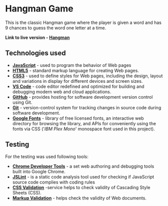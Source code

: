 # Hangman Game

This is the classic Hangman game where the player is given a word and has 9 chances to guess the word one letter at a time.

**Link to live version - [Hangman](https://adrian80z.github.io/CI-Milestone-2/)**

## Technologies used

- **[JavaScript](https://en.wikipedia.org/wiki/JavaScript)** - used to program the behavior of Web pages
- **[HTML5](https://en.wikipedia.org/wiki/HTML5)** - standard markup language for creating Web pages.
- **[CSS3](https://en.wikipedia.org/wiki/Cascading_Style_Sheets#CSS_3)** - used to define styles for Web pages, including the design, layout and variations in display for different devices and screen sizes.
- **[VS Code](https://code.visualstudio.com/)** - code editor redefined and optimized for building and debugging modern web and cloud applications.
- **[GitHub](https://github.com/)** - provides hosting for software development version control using Git.
- **[Git](https://git-scm.com/)** - version-control system for tracking changes in source code during software development.
- **[Google Fonts](https://fonts.google.com/)** - library of free licensed fonts, an interactive web directory for browsing the library, and APIs for conveniently using the fonts via CSS ('_IBM Plex Mono_' monospace font used in this project).

## Testing

For the testing was used following tools:
- **[Chrome Developer Tools](https://developers.google.com/web/tools/chrome-devtools)** - a set web authoring and debugging tools built into Google Chrome.
- **[JSLint](https://jslint.com/)** - is a static code analysis tool used for checking if JavaScript source code complies with coding rules
- **[CSS Validation](https://jigsaw.w3.org/css-validator/)** -service helps to check validity of Cascading Style Sheets (CSS).
- **[Markup Validation](https://validator.w3.org/)** - helps check the validity of Web documents.